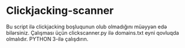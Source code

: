 # Clickjacking-scanner
Bu script ilə clickjacking boşluqunun olub olmadığını müəyyən edə bilərsiniz.
Çalışması üçün clickscanner.py ilə domains.txt eyni qovluqda olmalıdır.
PYTHON 3-ilə çalışdırın.
